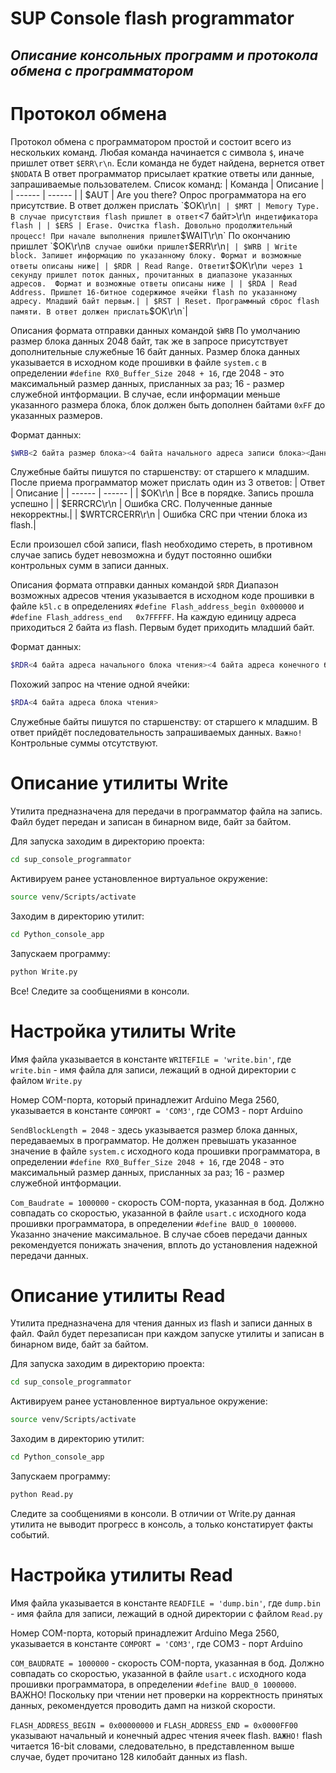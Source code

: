 # SUP Console flash programmator

## _Описание консольных программ и протокола обмена с программатором_

# Протокол обмена
Протокол обмена с программатором простой и состоит всего из нескольких команд. Любая команда начинается с символа `$`, иначе пришлет ответ `$ERR\r\n`. Если команда не будет найдена, вернется ответ `$NODATA`
В ответ программатор присылает краткие ответы или данные, запрашиваемые пользователем.
Список команд:
| Команда | Описание |
| ------ | ------ |
| $AUT | Are you there? Опрос программатора на его присутствие. В ответ должен прислать `$OK\r\n` |
| $MRT | Memory Type. В случае присутствия flash пришлет в ответ `<7 байт>\r\n`  индетификатора flash |
| $ERS | Erase. Очистка flash. Довольно продолжительный процесс! При начале выполнения пришлет `$WAIT\r\n`  По окончанию пришлет `$OK\r\n` В случае ошибки пришлет `$ERR\r\n` |
| $WRB | Write block. Запишет информацию по указанному блоку. Формат и возможные ответы описаны ниже|
| $RDR | Read Range. Ответит `$OK\r\n` и через 1 секунду пришлет поток данных, прочитанных в диапазоне указанных адресов.  Формат и возможные ответы описаны ниже |
| $RDA | Read Address. Пришлет 16-битное содержимое ячейки flash по указанному адресу. Младший байт первым.|
| $RST | Reset. Программный сброс flash памяти. В ответ должен прислать `$OK\r\n`|

Описания формата отправки данных командой `$WRB`
По умолчанию размер блока данных 2048 байт, так же в запросе присутствует дополнительные служебные 16 байт данных. Размер блока данных указывается в исходном коде прошивки в файле `system.c` в определении `#define RX0_Buffer_Size 2048 + 16`, где 2048 - это максимальный размер данных, присланных за раз; 16 - размер служебной интформации. В случае, если информации меньше указанного размера блока, блок должен быть дополнен байтами `0xFF` до указанных размеров.

Формат данных:
```sh
$WRB<2 байта размер блока><4 байта начального адреса записи блока><Данные блока><2 байта CRC16 данных>
```
Служебные байты пишутся по старшенству: от старшего к младшим.
После приема программатор может прислать один из 3 ответов:
| Ответ | Описание |
| ------ | ------ |
| $OK\r\n | Все в порядке. Запись прошла успешно |
| $ERRCRC\r\n | Ошибка CRC. Полученные данные некорректны.|
| $WRTCRCERR\r\n | Ошибка CRC при чтении блока из flash.|

Если произошел сбой записи, flash необходимо стереть, в противном случае запись будет невозможна и будут постоянно ошибки контрольных сумм в  записи данных.

Описания формата отправки данных командой `$RDR`
Диапазон возможных адресов чтения указывается в исходном коде прошивки в файле `k5l.c` в определениях `#define Flash_address_begin 0x000000` и
`#define Flash_address_end   0x7FFFFF`. На каждую единицу адреса приходиться 2 байта из flash. Первым будет приходить младший байт.

Формат данных:
```sh
$RDR<4 байта адреса начального блока чтения><4 байта адреса конечного блока чтения>
```
Похожий запрос на чтение одной ячейки:
```sh
$RDA<4 байта адреса блока чтения>
```
Служебные байты пишутся по старшенству: от старшего к младшим.
В ответ прийдёт последовательность запрашиваемых данных. `Важно!` Контрольные суммы отсутствуют.

# Описание утилиты Write
Утилита предназначена для передачи в программатор файла на запись. Файл будет передан и записан в бинарном виде, байт за байтом.

Для запуска заходим в директорию проекта:
```sh
cd sup_console_programmator
```
Активируем ранее установленное виртуальное окружение:
```sh
source venv/Scripts/activate
```
Заходим в директорию утилит:
```sh
cd Python_console_app
```
Запускаем программу:
```sh
python Write.py
```
Все! Следите за сообщениями в консоли.

# Настройка утилиты Write

Имя файла указывается в константе `WRITEFILE = 'write.bin'`, где `write.bin` - имя файла для записи, лежащий в одной директории с файлом `Write.py`

Номер COM-порта, который принадлежит Arduino Mega 2560, указывается в константе `COMPORT = 'COM3'`, где COM3 - порт Arduino

`SendBlockLength = 2048` - здесь указывается размер блока данных, передаваемых в программатор. Не должен превышать указанное значение в файле `system.c` исходного кода прошивки программатора, в определении `#define RX0_Buffer_Size 2048 + 16`, где 2048 - это максимальный размер данных, присланных за раз; 16 - размер служебной интформации.

`Com_Baudrate = 1000000` - скорость COM-порта, указанная в бод. Должно совпадать со скоростью, указанной в файле `usart.c` исходного кода прошивки программатора, в определении `#define BAUD_0 1000000`. Указанно значение максимальное. В случае сбоев передачи данных рекомендуется понижать значения, вплоть до установления надежной передачи данных.

# Описание утилиты Read
Утилита предназначена для чтения данных из flash и записи данных в файл. Файл будет перезаписан при каждом запуске утилиты и записан в бинарном виде, байт за байтом.

Для запуска заходим в директорию проекта:
```sh
cd sup_console_programmator
```
Активируем ранее установленное виртуальное окружение:
```sh
source venv/Scripts/activate
```
Заходим в директорию утилит:
```sh
cd Python_console_app
```
Запускаем программу:
```sh
python Read.py
```
Следите за сообщениями в консоли. В отличии от Write.py данная утилита не выводит прогресс в консоль, а только констатирует факты событий.

# Настройка утилиты Read

Имя файла указывается в константе `READFILE = 'dump.bin'`, где `dump.bin` - имя файла для записи, лежащий в одной директории с файлом `Read.py`

Номер COM-порта, который принадлежит Arduino Mega 2560, указывается в константе `COMPORT = 'COM3'`, где COM3 - порт Arduino

`COM_BAUDRATE = 1000000` - скорость COM-порта, указанная в бод. Должно совпадать со скоростью, указанной в файле `usart.c` исходного кода прошивки программатора, в определении `#define BAUD_0 1000000`. ВАЖНО! Поскольку при чтении нет проверки на корректность принятых данных, рекомендуется проводить дамп на низкой скорости.

`FLASH_ADDRESS_BEGIN = 0x00000000` и `FLASH_ADDRESS_END = 0x0000FF00` указывают начальный и конечный адрес чтения ячеек flash. `ВАЖНО!` flash читается 16-bit словами, следовательно, в представленном выше случае, будет прочитано 128 килобайт данных из flash. 